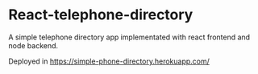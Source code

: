 # React-telephone-directory
A simple telephone directory app implementated with react frontend and node backend.

Deployed in https://simple-phone-directory.herokuapp.com/
